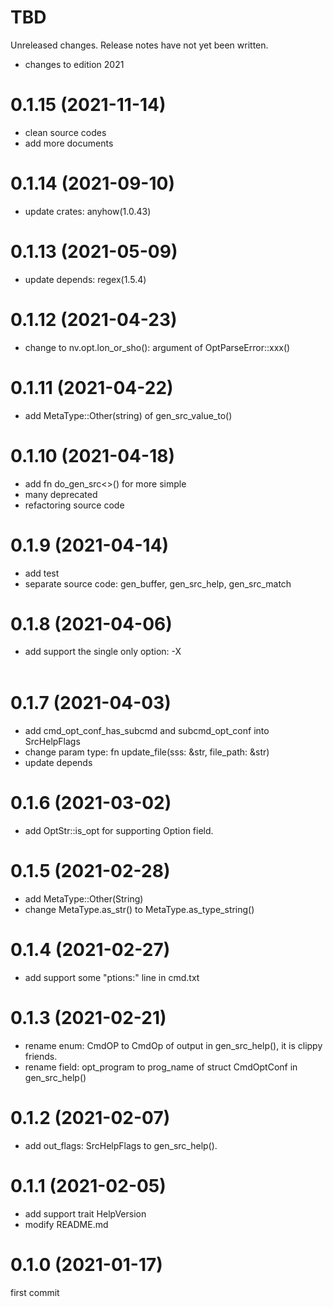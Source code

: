 TBD
===
Unreleased changes. Release notes have not yet been written.

* changes to edition 2021

0.1.15 (2021-11-14)
=====

* clean source codes
* add more documents

0.1.14 (2021-09-10)
=====

* update crates: anyhow(1.0.43)

0.1.13 (2021-05-09)
=====

* update depends: regex(1.5.4)

0.1.12 (2021-04-23)
=====

* change to nv.opt.lon_or_sho(): argument of OptParseError::xxx() 

0.1.11 (2021-04-22)
=====

* add MetaType::Other(string) of gen_src_value_to()

0.1.10 (2021-04-18)
=====

* add fn do_gen_src<>() for more simple
* many deprecated
* refactoring source code

0.1.9 (2021-04-14)
=====

* add test
* separate source code: gen_buffer, gen_src_help, gen_src_match

0.1.8 (2021-04-06)
=====

* add support the single only option: -X <option>

0.1.7 (2021-04-03)
=====

* add cmd_opt_conf_has_subcmd and subcmd_opt_conf into SrcHelpFlags
* change param type: fn update_file(sss: &str, file_path: &str)
* update depends

0.1.6 (2021-03-02)
=====

* add OptStr::is_opt for supporting Option<T> field.

0.1.5 (2021-02-28)
=====

* add MetaType::Other(String)
* change MetaType.as_str() to MetaType.as_type_string()

0.1.4 (2021-02-27)
=====

* add support some "ptions:" line in cmd.txt

0.1.3 (2021-02-21)
=====

* rename enum: CmdOP to CmdOp of output in gen_src_help(), it is clippy friends.
* rename field: opt_program to prog_name of struct CmdOptConf in gen_src_help()

0.1.2 (2021-02-07)
=====

* add out_flags: SrcHelpFlags to gen_src_help().

0.1.1 (2021-02-05)
=====

* add support trait HelpVersion
* modify README.md

0.1.0 (2021-01-17)
=====
first commit
